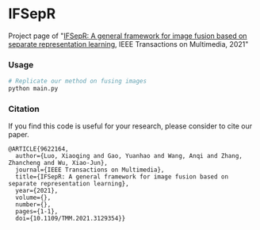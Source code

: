 # IFSepR

Project page of  "[IFSepR: A general framework for image fusion based on separate representation learning](https://ieeexplore.ieee.org/abstract/document/9622164), IEEE Transactions on Multimedia, 2021"


### Usage
```bash
# Replicate our method on fusing images
python main.py
```



### Citation
If you find this code is useful for your research, please consider to cite our paper. 

```
@ARTICLE{9622164,
  author={Luo, Xiaoqing and Gao, Yuanhao and Wang, Anqi and Zhang, Zhancheng and Wu, Xiao-Jun},
  journal={IEEE Transactions on Multimedia}, 
  title={IFSepR: A general framework for image fusion based on separate representation learning}, 
  year={2021},
  volume={},
  number={},
  pages={1-1},
  doi={10.1109/TMM.2021.3129354}}


```

